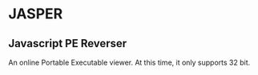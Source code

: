 # JASPER
## Javascript PE Reverser

An online Portable Executable viewer. At this time, it only supports 32 bit.